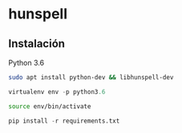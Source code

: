 # hunspell

## Instalación
Python 3.6
``` bash
sudo apt install python-dev && libhunspell-dev
```
``` python 
virtualenv env -p python3.6
```

```bash
source env/bin/activate
```
```python 
pip install -r requirements.txt
```
